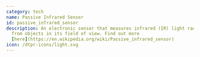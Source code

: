 ```yaml
---
category: tech
name: Passive Infrared Sensor
id: passive_infrared_sensor
description: An electronic sensor that measures infrared (IR) light radiating
  from objects in its field of view. Find out more
  [here](https://en.wikipedia.org/wiki/Passive_infrared_sensor)
icon: /dtpr-icons/light.svg
---
```

